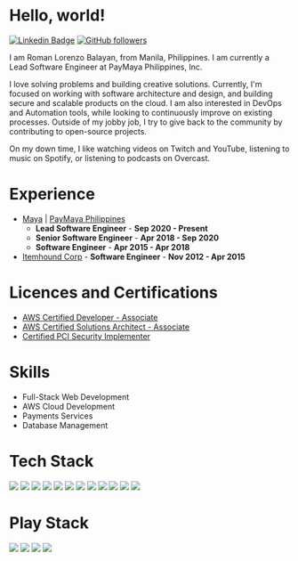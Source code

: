 # Hello, world!
[![Linkedin Badge](https://img.shields.io/badge/-romanbalayan-blue?style=flat-square&logo=Linkedin&logoColor=white&link=https://www.linkedin.com/in/romanbalayan/)](https://www.linkedin.com/in/romanbalayan/) 
[![GitHub followers](https://img.shields.io/github/followers/romanbalayan?label=Follow&style=social)](https://github.com/romanbalayan/?tab=follow)
 
I am Roman Lorenzo Balayan, from Manila, Philippines. I am currently a Lead Software Engineer at PayMaya Philippines, Inc.

I love solving problems and building creative solutions. Currently, I'm focused on working with software architecture and design, and building secure and scalable products on the cloud.  I am also interested in DevOps and Automation tools, while looking to continuously improve on existing processes. Outside of my jobby job, I try to give back to the community by contributing to open-source projects.
 
On my down time, I like watching videos on Twitch and YouTube, listening to music on Spotify, or listening to podcasts on Overcast.  

# Experience
- [Maya](https://www.maya.ph/business) | [PayMaya Philippines](http://enterprise.paymaya.com)
   - <b>Lead Software Engineer</b> - <b>Sep 2020 - Present</b>
   - <b>Senior Software Engineer</b> - <b>Apr 2018 - Sep 2020</b>
   - <b>Software Engineer</b> - <b>Apr 2015 - Apr 2018</b>
- [Itemhound Corp](https://www.itemhound.com) - <b>Software Engineer</b> - <b>Nov 2012 - Apr 2015</b>
  
# Licences and Certifications
- [AWS Certified Developer - Associate](https://www.credly.com/badges/f862c993-37d9-4649-b533-85ca75e8a72b)
- [AWS Certified Solutions Architect - Associate](https://www.youracclaim.com/badges/d26671bd-eb40-49c5-84d7-6a2b75cd69a2)
- [Certified PCI Security Implementer](https://www.sisainfosec.com/training/certified-professionals/?svalue=013624&stype=Certificate-Number&search=professionals)

# Skills
- Full-Stack Web Development
- AWS Cloud Development
- Payments Services
- Database Management

# Tech Stack
<img src="https://img.shields.io/badge/AWS-232F3E?style=for-the-badge&logo=amazon-aws&logoColor=white"> <img src="https://img.shields.io/badge/Node.js-339933?style=for-the-badge&logo=Node.js&logoColor=white"> <img src="https://img.shields.io/badge/Java-e11e21?style=for-the-badge&logo=java&logoColor=white"> <img src="https://img.shields.io/badge/Python-ffd340?style=for-the-badge&logo=python&logoColor=black"> <img src="https://img.shields.io/badge/JavaScript-F7DF1E?style=for-the-badge&logo=javascript&logoColor=black"> <img src="https://img.shields.io/badge/HTML5-E34F26?style=for-the-badge&logo=html5&logoColor=white"> <img src="https://img.shields.io/badge/CSS3-1572B6?style=for-the-badge&logo=css3&logoColor=white"> <img src="https://img.shields.io/badge/Bootstrap-563D7C?style=for-the-badge&logo=bootstrap&logoColor=white"> <img src="https://img.shields.io/badge/AngularJS-E23237?style=for-the-badge&logo=angularjs&logoColor=white"> <img src="https://img.shields.io/badge/JQuery-0769AD?style=for-the-badge&logo=jquery&logoColor=white"> <img src="https://img.shields.io/badge/Electron-47848F?style=for-the-badge&logo=electron&logoColor=white"> <img src="https://img.shields.io/badge/Cordova-E8E8E8?style=for-the-badge&logo=apache-cordova&logoColor=black">

# Play Stack
<img src="https://img.shields.io/badge/YouTube-FF0000?style=for-the-badge&logo=youtube&logoColor=white"> <img src="https://img.shields.io/badge/Twitch-9146FF?style=for-the-badge&logo=twitch&logoColor=white"> <img src="https://img.shields.io/badge/Overcast-FC7E0F?style=for-the-badge&logo=overcast&logoColor=white"> <img src="https://img.shields.io/badge/Spotify-1ED760?style=for-the-badge&logo=spotify&logoColor=white">

